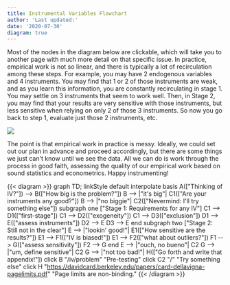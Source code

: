 ```yaml
---
title: Instrumental Variables Flowchart
author: 'Last updated:'
date: '2020-07-30'
diagram: true
---
```



Most of the nodes in the diagram below are clickable, which will take you to another page with much more detail on that specific issue. In practice, empirical work is not so linear, and there is typically a lot of recirculation among these steps. For example, you may have 2 endogenous variables and 4 instruments. You may find that 1 or 2 of those instruments are weak, and as you learn this information, you are constantly recirculating in stage 1. You may settle on 3 instruments that seem to work well. Then, in Stage 2, you may find that your results are very sensitive with those instruments, but less sensitive when relying on only 2 of those 3 instruments. So now you go back to step 1, evaluate just those 2 instruments, etc.

![](https://media.giphy.com/media/l0IylOPCNkiqOgMyA/giphy.gif)

The point is that empirical work in practice is messy. Ideally, we could set out our plan in advance and proceed accordingly, but there are some things we just can't know until we see the data. All we can do is work through the process in good faith, assessing the quality of our empirical work based on sound statistics and econometrics. Happy instrumenting!


{{< diagram >}}
graph TD;
    linkStyle default interpolate basis
    A(["Thinking of IV?"]) --> B(["How big is the problem?"])
    B --> |"it's big"| C1(["Are your instruments any good?"])
    B --> |"no biggie"| C2(["Nevermind: I'll try something else"])
    subgraph one ["Stage 1: Requirements for any IV"]
    C1 --> D1(["first-stage"])
    C1 --> D2(["exogeneity"])
    C1 --> D3(["exclusion"])
    D1 --> E(["assess instruments"])
    D2 --> E
    D3 --> E
    end
    subgraph two ["Stage 2: Still not in the clear"]
    E --> |"lookin' good!"| E1(["How sensitive are the results?"])
    E1 --> F1(["IV is biased!"])
    E1 --> F2(["what about outliers?"])
    F1 --> G(["assess sensitivity"])
    F2 --> G
    end
    E --> |"ouch, no bueno"| C2
    G --> |"um, define sensitive"| C2
    G --> |"not too bad!"| H(["Go forth and write that appendix!"])
    click B "/iv/problem" "Pre-testing"
    click C2 "/" "Try something else"
    click H "https://davidcard.berkeley.edu/papers/card-dellavigna-pagelimits.pdf" "Page limits are non-binding."
{{< /diagram >}}
